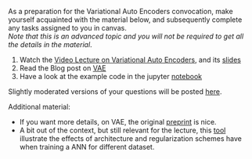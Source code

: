
As a preparation for the Variational Auto Encoders convocation, make yourself acquainted with the material below, and subsequently complete any tasks assigned to you in canvas.  
*Note that this is an advanced topic and you will not be required to get all the details in the material*.

1. Watch the [Video Lecture on Variational Auto Encoders](https://youtu.be/dPRPGA0krOs), and its [slides](slides/VariationalAutoEncoders.pdf)
2. Read the Blog post on [VAE](https://towardsdatascience.com/understanding-variational-autoencoders-vaes-f70510919f73)
3. Have a look at the example code in the jupyter [notebook](../nb/vae/readme.md)

Slightly moderated versions of your questions will be posted [here](../questions/vae.md).


Additional material:
* If you want more details, on VAE, the original [preprint](https://arxiv.org/pdf/1312.6114.pdf) is nice.
* A bit out of the context, but still relevant for the lecture, this [tool](https://playground.tensorflow.org/) illustrate the effects of architecture and regularization schemes have when training a ANN for different dataset. 

